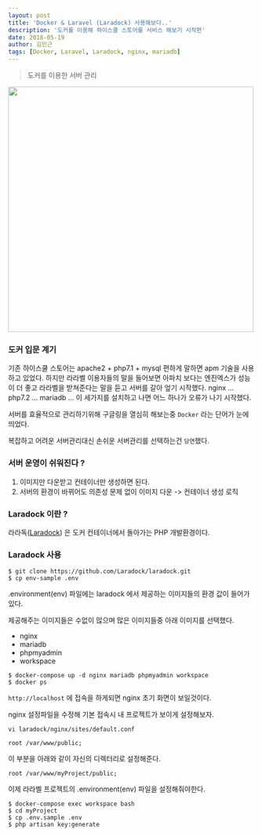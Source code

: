 ```yaml
---
layout: post
title: 'Docker & Laravel (Laradock) 사용해보다..'
description: '도커를 이용해 하이스쿨 스토어를 서비스 해보기 시작편'
date: 2018-05-19
author: 김민근
tags: [Docker, Laravel, Laradock, nginx, mariadb]
---
```


> 도커를 이용한 서버 관리

<img src="https://ih1.redbubble.net/image.386900865.0087/flat,800x800,075,f.jpg" width="500">

### 도커 입문 계기
기존 하이스쿨 스토어는 apache2 + php7.1 + mysql 편하게 말하면 apm 기술을 사용하고 있었다. 하지만 라라벨 이용자들의 말을 들어보면 아파치 보다는 엔진엑스가 성능이 더 좋고
라라벨을 받쳐준다는 말을 듣고 서버를 갈아 엎기 시작했다. nginx ... php7.2 ... mariadb ... 이 세가지를 설치하고 나면 어느 하나가 오류가 나기 시작했다.


서버를 효율적으로 관리하기위해 구글링을 열심히 해보는중 ```Docker``` 라는 단어가 눈에 띄었다.


복잡하고 어려운 서버관리대신 손쉬운 서버관리를 선택하는건 ```당연```했다.

### 서버 운영이 쉬워진다 ?
1. 이미지만 다운받고 컨테이너만 생성하면 된다.
2. 서버의 환경이 바뀌어도 의존성 문제 없이 이미지 다운 -> 컨테이너 생성 로직


### Laradock 이란 ?
라라독([Laradock](https://github.com/laradock/laradock/)) 은 도커 컨테이너에서 돌아가는 PHP 개발환경이다.

### Laradock 사용

```
$ git clone https://github.com/Laradock/laradock.git
$ cp env-sample .env
```
.environment(env) 파일에는 laradock 에서 제공하는 이미지들의 환경 값이 들어가있다.

제공해주는 이미지들은 수없이 많으며 많은 이미지들중 아래 이미지를 선택했다.

- nginx
- mariadb
- phpmyadmin
- workspace

```
$ docker-compose up -d nginx mariadb phpmyadmin workspace
$ docker ps
```

```http://localhost``` 에 접속을 하게되면 nginx 초기 화면이 보일것이다.

nginx 설정파일을 수정해 기본 접속시 내 프로젝트가 보이게 설정해보자.

```vi laradock/nginx/sites/default.conf```

```
root /var/www/public;
```

이 부분을 아래와 같이 자신의 디렉터리로 설정해준다.

```
root /var/www/myProject/public;
```

이제 라라벨 프로젝트의 .environment(env) 파일을 설정해줘야한다.

```
$ docker-compose exec workspace bash
$ cd myProject
$ cp .env.sample .env
$ php artisan key:generate
```